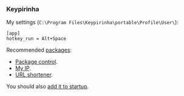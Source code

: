 ### Keypirinha

My settings (`C:\Program Files\Keypirinha\portable\Profile\User\`):

```
[app]
hotkey_run = Alt+Space
```

Recommended [packages](https://keypirinha.com/contributions.html):
- [Package control](https://github.com/ueffel/Keypirinha-PackageControl).
- [My IP](https://github.com/Fuhrmann/keypirinha-myip).
- [URL shortener](https://github.com/Fuhrmann/keypirinha-url-shortener).

You should also [add it to startup](../Windows/AddToStartup.md).
